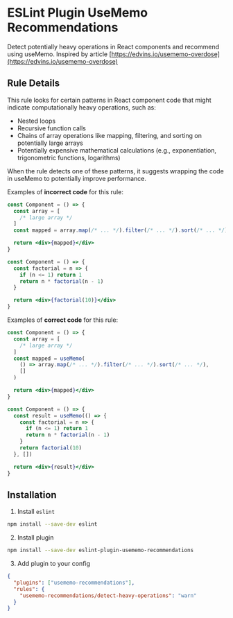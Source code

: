 # ESLint Plugin UseMemo Recommendations

Detect potentially heavy operations in React components and recommend using useMemo. Inspired by article [https://edvins.io/usememo-overdose](https://edvins.io/usememo-overdose)

## Rule Details

This rule looks for certain patterns in React component code that might indicate computationally heavy operations, such as:

- Nested loops
- Recursive function calls
- Chains of array operations like mapping, filtering, and sorting on potentially large arrays
- Potentially expensive mathematical calculations (e.g., exponentiation, trigonometric functions, logarithms)

When the rule detects one of these patterns, it suggests wrapping the code in useMemo to potentially improve performance.

Examples of **incorrect code** for this rule:

```jsx
const Component = () => {
  const array = [
    /* large array */
  ]
  const mapped = array.map(/* ... */).filter(/* ... */).sort(/* ... */)

  return <div>{mapped}</div>
}
```

```jsx
const Component = () => {
  const factorial = n => {
    if (n <= 1) return 1
    return n * factorial(n - 1)
  }

  return <div>{factorial(10)}</div>
}
```

Examples of **correct code** for this rule:

```jsx
const Component = () => {
  const array = [
    /* large array */
  ]
  const mapped = useMemo(
    () => array.map(/* ... */).filter(/* ... */).sort(/* ... */),
    []
  )

  return <div>{mapped}</div>
}
```

```jsx
const Component = () => {
  const result = useMemo(() => {
    const factorial = n => {
      if (n <= 1) return 1
      return n * factorial(n - 1)
    }
    return factorial(10)
  }, [])

  return <div>{result}</div>
}
```

## Installation

1. Install `eslint`

```sh
npm install --save-dev eslint
```

2. Install plugin

```sh
npm install --save-dev eslint-plugin-usememo-recommendations
```

3. Add plugin to your config

```json
{
  "plugins": ["usememo-recommendations"],
  "rules": {
    "usememo-recommendations/detect-heavy-operations": "warn"
  }
}
```
